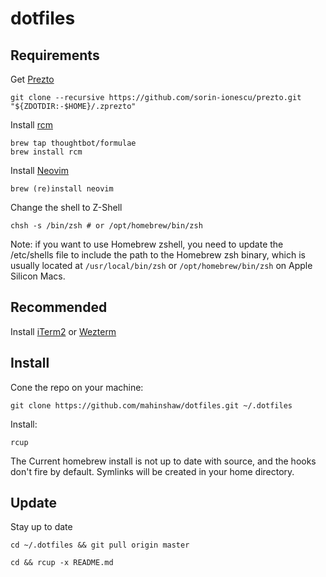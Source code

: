 # dotfiles

## Requirements

Get [Prezto](https://github.com/sorin-ionescu/prezto)

    git clone --recursive https://github.com/sorin-ionescu/prezto.git "${ZDOTDIR:-$HOME}/.zprezto"

Install [rcm](https://github.com/thoughtbot/rcm)

    brew tap thoughtbot/formulae
    brew install rcm

Install [Neovim](https://github.com/neovim/neovim/blob/master/INSTALL.md)

    brew (re)install neovim

Change the shell to Z-Shell

    chsh -s /bin/zsh # or /opt/homebrew/bin/zsh

Note: if you want to use Homebrew zshell, you need to update the /etc/shells file to include the path to the Homebrew zsh binary, which is usually located at `/usr/local/bin/zsh` or `/opt/homebrew/bin/zsh` on Apple Silicon Macs.

## Recommended

Install [iTerm2](www.iterm2.com) or [Wezterm](https://wezterm.org/)

## Install

Cone the repo on your machine:

    git clone https://github.com/mahinshaw/dotfiles.git ~/.dotfiles

Install:

    rcup

The Current homebrew install is not up to date with source, and the hooks don't fire by default.
Symlinks will be created in your home directory.

## Update

Stay up to date

    cd ~/.dotfiles && git pull origin master

    cd && rcup -x README.md

